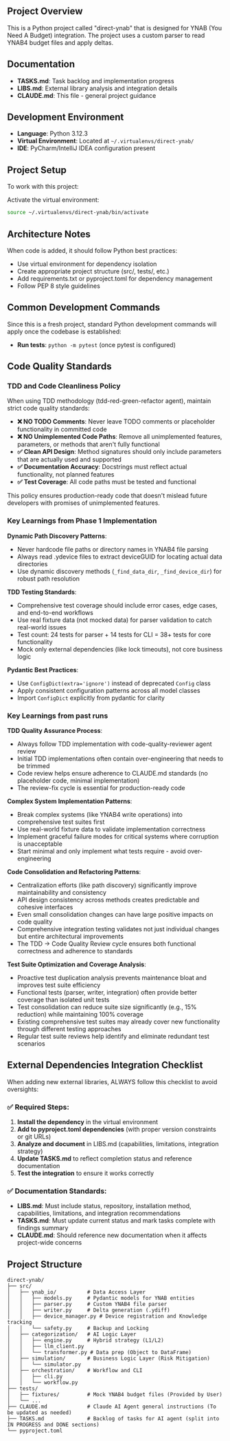 ## Project Overview

This is a Python project called "direct-ynab" that is designed for YNAB (You Need A Budget) integration. The project uses a custom parser to read YNAB4 budget files and apply deltas.

## Documentation

- **TASKS.md**: Task backlog and implementation progress
- **LIBS.md**: External library analysis and integration details
- **CLAUDE.md**: This file - general project guidance

## Development Environment

- **Language**: Python 3.12.3
- **Virtual Environment**: Located at `~/.virtualenvs/direct-ynab/`
- **IDE**: PyCharm/IntelliJ IDEA configuration present

## Project Setup

To work with this project:

Activate the virtual environment:
   ```bash
   source ~/.virtualenvs/direct-ynab/bin/activate
   ```
## Architecture Notes

When code is added, it should follow Python best practices:

- Use virtual environment for dependency isolation
- Create appropriate project structure (src/, tests/, etc.)
- Add requirements.txt or pyproject.toml for dependency management
- Follow PEP 8 style guidelines

## Common Development Commands

Since this is a fresh project, standard Python development commands will apply once the codebase is established:

- **Run tests**: `python -m pytest` (once pytest is configured)

## Code Quality Standards

### TDD and Code Cleanliness Policy
When using TDD methodology (tdd-red-green-refactor agent), maintain strict code quality standards:

- **❌ NO TODO Comments**: Never leave TODO comments or placeholder functionality in committed code
- **❌ NO Unimplemented Code Paths**: Remove all unimplemented features, parameters, or methods that aren't fully functional  
- **✅ Clean API Design**: Method signatures should only include parameters that are actually used and supported
- **✅ Documentation Accuracy**: Docstrings must reflect actual functionality, not planned features
- **✅ Test Coverage**: All code paths must be tested and functional

This policy ensures production-ready code that doesn't mislead future developers with promises of unimplemented features.

### Key Learnings from Phase 1 Implementation

**Dynamic Path Discovery Patterns**:
- Never hardcode file paths or directory names in YNAB4 file parsing
- Always read .ydevice files to extract deviceGUID for locating actual data directories
- Use dynamic discovery methods (`_find_data_dir`, `_find_device_dir`) for robust path resolution

**TDD Testing Standards**:
- Comprehensive test coverage should include error cases, edge cases, and end-to-end workflows
- Use real fixture data (not mocked data) for parser validation to catch real-world issues
- Test count: 24 tests for parser + 14 tests for CLI = 38+ tests for core functionality
- Mock only external dependencies (like lock timeouts), not core business logic

**Pydantic Best Practices**:
- Use `ConfigDict(extra='ignore')` instead of deprecated `Config` class
- Apply consistent configuration patterns across all model classes
- Import `ConfigDict` explicitly from pydantic for clarity

### Key Learnings from past runs

**TDD Quality Assurance Process**:
- Always follow TDD implementation with code-quality-reviewer agent review
- Initial TDD implementations often contain over-engineering that needs to be trimmed
- Code review helps ensure adherence to CLAUDE.md standards (no placeholder code, minimal implementation)
- The review-fix cycle is essential for production-ready code

**Complex System Implementation Patterns**:
- Break complex systems (like YNAB4 write operations) into comprehensive test suites first
- Use real-world fixture data to validate implementation correctness
- Implement graceful failure modes for critical systems where corruption is unacceptable
- Start minimal and only implement what tests require - avoid over-engineering

**Code Consolidation and Refactoring Patterns**:
- Centralization efforts (like path discovery) significantly improve maintainability and consistency
- API design consistency across methods creates predictable and cohesive interfaces
- Even small consolidation changes can have large positive impacts on code quality
- Comprehensive integration testing validates not just individual changes but entire architectural improvements
- The TDD → Code Quality Review cycle ensures both functional correctness and adherence to standards

**Test Suite Optimization and Coverage Analysis**:
- Proactive test duplication analysis prevents maintenance bloat and improves test suite efficiency
- Functional tests (parser, writer, integration) often provide better coverage than isolated unit tests
- Test consolidation can reduce suite size significantly (e.g., 15% reduction) while maintaining 100% coverage
- Existing comprehensive test suites may already cover new functionality through different testing approaches
- Regular test suite reviews help identify and eliminate redundant test scenarios

## External Dependencies Integration Checklist

When adding new external libraries, ALWAYS follow this checklist to avoid oversights:

### ✅ Required Steps:
1. **Install the dependency** in the virtual environment
2. **Add to pyproject.toml dependencies** (with proper version constraints or git URLs)
3. **Analyze and document** in LIBS.md (capabilities, limitations, integration strategy)
4. **Update TASKS.md** to reflect completion status and reference documentation
5. **Test the integration** to ensure it works correctly

### ✅ Documentation Standards:
- **LIBS.md**: Must include status, repository, installation method, capabilities, limitations, and integration recommendations
- **TASKS.md**: Must update current status and mark tasks complete with findings summary
- **CLAUDE.md**: Should reference new documentation when it affects project-wide concerns

## Project Structure
```
direct-ynab/
├── src/
│   ├── ynab_io/          # Data Access Layer
│   │   ├── models.py     # Pydantic models for YNAB entities
│   │   ├── parser.py     # Custom YNAB4 file parser
│   │   ├── writer.py     # Delta generation (.ydiff)
│   │   ├── device_manager.py # Device registration and Knowledge tracking
│   │   └── safety.py     # Backup and Locking
│   ├── categorization/   # AI Logic Layer
│   │   ├── engine.py     # Hybrid strategy (L1/L2)
│   │   ├── llm_client.py
│   │   └── transformer.py # Data prep (Object to DataFrame)
│   ├── simulation/       # Business Logic Layer (Risk Mitigation)
│   │   └── simulator.py
│   ├── orchestration/    # Workflow and CLI
│   │   ├── cli.py
│   │   └── workflow.py
├── tests/
│   ├── fixtures/         # Mock YNAB4 budget files (Provided by User)
│   └── ...
├── CLAUDE.md             # Claude AI Agent general instructions (To be updated as needed)
├── TASKS.md              # Backlog of tasks for AI agent (split into IN PROGRESS and DONE sections)
└── pyproject.toml
```